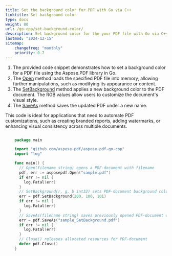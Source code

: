 ```yaml
---
title: Set the background color for PDF with Go via C++
linktitle: Set background color 
type: docs
weight: 80
url: /go-cpp/set-background-color/
description: Set background color for the your PDF file with Go via C++. 
lastmod: "2024-12-15"
sitemap:
    changefreq: "monthly"
    priority: 0.7
---
```


1. The provided code snippet demonstrates how to set a background color for a PDF file using the Aspose.PDF library in Go.
1. The [Open](https://reference.aspose.com/pdf/go-cpp/core/open/) method loads the specified PDF file into memory, allowing further manipulations, such as modifying its appearance or content.
1. The [SetBackground](https://reference.aspose.com/pdf/go-cpp/organize/setbackground/) method applies a new background color to the PDF document. The RGB values allow users to customize the document's visual style.
1. The [SaveAs](https://reference.aspose.com/pdf/go-cpp/core/saveas/) method saves the updated PDF under a new name.

This code is ideal for applications that need to automate PDF customizations, such as creating branded reports, adding watermarks, or enhancing visual consistency across multiple documents.

```go

    package main

    import "github.com/aspose-pdf/aspose-pdf-go-cpp"
    import "log"

    func main() {
      // Open(filename string) opens a PDF-document with filename
      pdf, err := asposepdf.Open("sample.pdf")
      if err != nil {
        log.Fatal(err)
      }
      // SetBackground(r, g, b int32) sets PDF-document background color
      err = pdf.SetBackground(200, 100, 101)
      if err != nil {
        log.Fatal(err)
      }
      // SaveAs(filename string) saves previously opened PDF-document with new filename
      err = pdf.SaveAs("sample_SetBackground.pdf")
      if err != nil {
        log.Fatal(err)
      }
      // Close() releases allocated resources for PDF-document
      defer pdf.Close()
    }
```